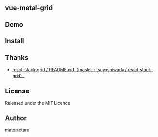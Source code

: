 ## vue-metal-grid

## Demo

## Install

## Thanks

* [react\-stack\-grid / README\.md（master・tsuyoshiwada / react\-stack\-grid）](https://github.com/tsuyoshiwada/react-stack-grid/blob/master/README.md)

## License
Released under the MIT Licence

## Author
[matometaru](https://github.com/matometaru)